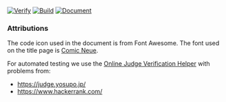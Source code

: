 [![Verify](https://github.com/Zeldacrafter/CompProg/workflows/Verify/badge.svg)](https://github.com/Zeldacrafter/CompProg/actions?query=workflow%3AVerify)
[![Build](https://github.com/Zeldacrafter/CompProg/workflows/Build/badge.svg)](https://github.com/Zeldacrafter/CompProg/actions?query=workflow%3ABuild)
[![Document](https://github.com/Zeldacrafter/CompProg/workflows/Document/badge.svg)](https://github.com/Zeldacrafter/CompProg/actions?query=workflow%3ADocument)

### Attributions
The code icon used in the document is from Font Awesome.  The font
used on the title page is [Comic Neue](https://github.com/crozynski/comicneue). 

For automated testing we use the [Online Judge Verification Helper](https://github.com/online-judge-tools/verification-helper)
with problems from:
 - https://judge.yosupo.jp/
 - https://www.hackerrank.com/


